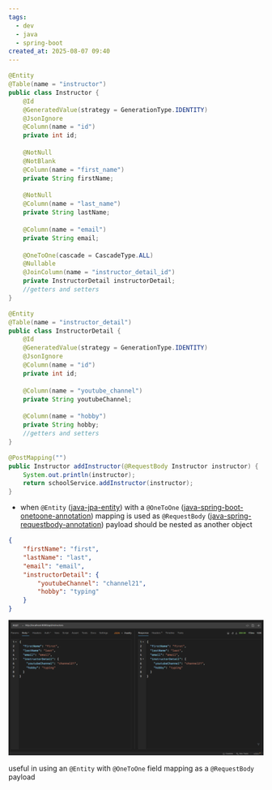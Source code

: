 ```yaml
---
tags:
  - dev
  - java
  - spring-boot
created_at: 2025-08-07 09:40
---
```

```java
@Entity
@Table(name = "instructor")
public class Instructor {
	@Id
	@GeneratedValue(strategy = GenerationType.IDENTITY)
	@JsonIgnore
	@Column(name = "id")
	private int id;

	@NotNull
	@NotBlank
	@Column(name = "first_name")
	private String firstName;

	@NotNull
	@Column(name = "last_name")
	private String lastName;

	@Column(name = "email")
	private String email;

	@OneToOne(cascade = CascadeType.ALL)
	@Nullable
	@JoinColumn(name = "instructor_detail_id")
	private InstructorDetail instructorDetail;
	//getters and setters
}
```

```java
@Entity
@Table(name = "instructor_detail")
public class InstructorDetail {
	@Id
	@GeneratedValue(strategy = GenerationType.IDENTITY)
	@JsonIgnore
	@Column(name = "id")
	private int id;

	@Column(name = "youtube_channel")
	private String youtubeChannel;

	@Column(name = "hobby")
	private String hobby;
	//getters and setters
}
```

```java
@PostMapping("")
public Instructor addInstructor(@RequestBody Instructor instructor) {
	System.out.println(instructor);
	return schoolService.addInstructor(instructor);
}
```
- when `@Entity` ([java-jpa-entity](../java-jpa-entity.md)) with a `@OneToOne` ([java-spring-boot-onetoone-annotation](java-spring-boot-onetoone-annotation.md)) mapping is used as `@RequestBody` ([java-spring-requestbody-annotation](dev/java/spring/java-spring-requestbody-annotation.md)) payload should be nested as another object
```json
{
	"firstName": "first",
	"lastName": "last",
	"email": "email",
	"instructorDetail": {
		"youtubeChannel": "channel21",
		"hobby": "typing"
	}
}
```
![](attachments/Pasted%20image%2020250807095107.png)

useful in using an `@Entity` with `@OneToOne` field mapping as a `@RequestBody` payload